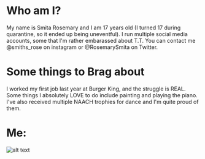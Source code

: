 # Who am I?
My name is Smita Rosemary and I am 17 years old (I turned 17 during quarantine, so it ended up being uneventful). I run multiple social media accounts, some that I'm rather embarassed about T.T. You can contact me @smiths_rose on instagram or @RosemarySmita on Twitter. 


# Some things to Brag about
I worked my first job last year at Burger King, and the struggle is REAL. 
Some things I absolutely LOVE to do include painting and playing the piano. 
I've also received multiple NAACH trophies for dance and I'm quite proud of them. 

# Me:
![alt text](https://user-images.githubusercontent.com/66958061/84673074-39e9cc00-aef7-11ea-852a-ce1a16dbce79.jpg)
